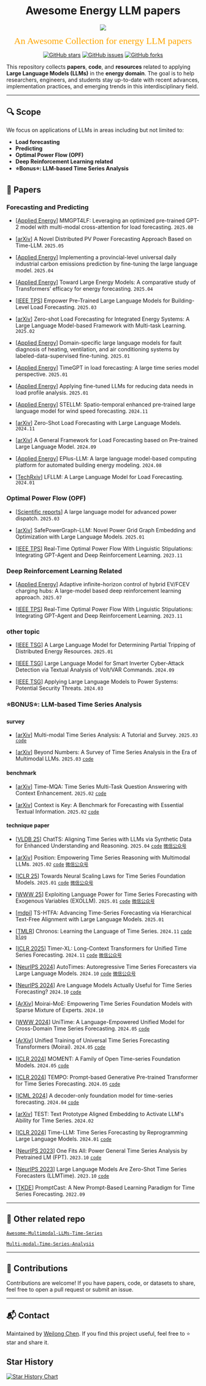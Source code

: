 </h1>
<div align="center">
    <h1>Awesome Energy LLM papers</h1>
    <a href="https://awesome.re"><img src="https://awesome.re/badge.svg"/></a>
</div>

<p align="center">
<font face="黑体" color=orange size=5"> An Awesome Collection for energy LLM papers  </font>
</p>
<p align="center">
  <a href="https://github.com/chenweilong915/awesome_energy_LLM/stargazers"> <img src="https://img.shields.io/github/stars/chenweilong915/awesome_energy_LLM.svg?style=popout-square" alt="GitHub stars"></a>
  <a href="https://github.com/chenweilong915/awesome_energy_LLM/issues"> <img src="https://img.shields.io/github/issues/chenweilong915/awesome_energy_LLM.svg?style=popout-square" alt="GitHub issues"></a>
  <a href="https://github.com/chenweilong915/awesome_energy_LLM/forks"> <img src="https://img.shields.io/github/forks/chenweilong915/awesome_energy_LLM.svg?style=popout-square" alt="GitHub forks"></a>
</p>



This repository collects **papers**, **code**, and **resources** related to applying **Large Language Models (LLMs)** in the **energy domain**. The goal is to help researchers, engineers, and students stay up-to-date with recent advances, implementation practices, and emerging trends in this interdisciplinary field.

---

## 🔍 Scope

We focus on applications of LLMs in areas including but not limited to:

* **Load forecasting**
* **Predicting**
* **Optimal Power Flow (OPF)**
* **Deep Reinforcement Learning related**
* **⭐️Bonus⭐️: LLM-based Time Series Analysis**

## 📄 Papers

### Forecasting and Predicting
- [[Applied Energy](https://www.sciencedirect.com/science/article/pii/S0306261925006956)] MMGPT4LF: Leveraging an optimized pre-trained GPT-2 model with multi-modal cross-attention for load forecasting. `2025.08`

- [[arXiv](https://arxiv.org/abs/2503.06216)] A Novel Distributed PV Power Forecasting Approach Based on Time-LLM. `2025.05`

- [[Applied Energy](https://www.sciencedirect.com/science/article/pii/S0306261925001023)] Implementing a provincial-level universal daily industrial carbon emissions prediction by fine-tuning the large language model. `2025.04`

- [[Applied Energy](https://www.sciencedirect.com/science/article/pii/S0306261925000881)] Toward Large Energy Models: A comparative study of Transformers’ efficacy for energy forecasting. `2025.04`

- [[IEEE TPS](https://ieeexplore.ieee.org/abstract/document/10917006)] Empower Pre-Trained Large Language Models for Building-Level Load Forecasting. `2025.03`

- [[arXiv](https://arxiv.org/abs/2502.16896)] Zero-shot Load Forecasting for Integrated Energy Systems: A Large Language Model-based Framework with Multi-task Learning. `2025.02`

- [[Applied Energy](https://www.sciencedirect.com/science/article/pii/S0306261924017616)] Domain-specific large language models for fault diagnosis of heating, ventilation, and air conditioning systems by labeled-data-supervised fine-tuning. `2025.01`

- [[Applied Energy](https://www.sciencedirect.com/science/article/pii/S0306261924023572)] TimeGPT in load forecasting: A large time series model perspective. `2025.01`

- [[Applied Energy](https://www.sciencedirect.com/science/article/pii/S030626192402049X)] Applying fine-tuned LLMs for reducing data needs in load profile analysis. `2025.01`

- [[Applied Energy](https://www.sciencedirect.com/science/article/pii/S030626192401417X)] STELLM: Spatio-temporal enhanced pre-trained large language model for wind speed forecasting. `2024.11`

- [[arXiv](https://arxiv.org/abs/2411.11350)] Zero-Shot Load Forecasting with Large Language Models. `2024.11`

- [[arXiv](https://arxiv.org/abs/2406.11336)] A General Framework for Load Forecasting based on Pre-trained Large Language Model. `2024.09`

- [[Applied Energy](https://www.sciencedirect.com/science/article/pii/S0306261924008146)] EPlus-LLM: A large language model-based computing platform for automated building energy modeling. `2024.08`

- [[TechRxiv](https://www.techrxiv.org/doi/full/10.36227/techrxiv.170475236.64005369)] LFLLM: A Large Language Model for Load Forecasting. `2024.01`

### Optimal Power Flow (OPF)

- [[Scientific reports](https://www.nature.com/articles/s41598-025-91940-x)] A large language model for advanced power dispatch. `2025.03`

- [[arXiv](https://arxiv.org/abs/2501.07639)] SafePowerGraph-LLM: Novel Power Grid Graph Embedding and Optimization with Large Language Models. `2025.01`

- [[IEEE TPS](https://ieeexplore.ieee.org/document/10339881)] Real-Time Optimal Power Flow With Linguistic Stipulations: Integrating GPT-Agent and Deep Reinforcement Learning. `2023.11`



### Deep Reinforcement Learning Related

- [[Applied Energy](https://www.sciencedirect.com/science/article/pii/S0306261925005707)] Adaptive infinite-horizon control of hybrid EV/FCEV charging hubs: A large-model based deep reinforcement learning approach. `2025.07`

- [[IEEE TPS](https://ieeexplore.ieee.org/document/10339881)] Real-Time Optimal Power Flow With Linguistic Stipulations: Integrating GPT-Agent and Deep Reinforcement Learning. `2023.11`




### other topic
- [[IEEE TSG](https://ieeexplore.ieee.org/document/10675341)] A Large Language Model for Determining Partial Tripping of Distributed Energy Resources. `2025.01`

- [[IEEE TSG](https://ieeexplore.ieee.org/document/10663471)] Large Language Model for Smart Inverter Cyber-Attack Detection via Textual Analysis of Volt/VAR Commands. `2024.09`

- [[IEEE TSG](https://ieeexplore.ieee.org/document/10459250)] Applying Large Language Models to Power Systems: Potential Security Threats. `2024.03`


### ⭐️BONUS⭐️: LLM-based Time Series Analysis

#### survey

- [[arXiv](https://arxiv.org/abs/2503.13709)] Multi-modal Time Series Analysis: A Tutorial and Survey. `2025.03` [`code`](https://github.com/UConn-DSIS/Multi-modal-Time-Series-Analysis)

- [[arXiv](https://www.techrxiv.org/doi/full/10.36227/techrxiv.174317777.72957387)] Beyond Numbers: A Survey of Time Series Analysis in the Era of Multimodal LLMs. `2025.03` [`code`](https://github.com/mllm-ts/Awesome-Multimodal-LLMs-Time-Series)

#### benchmark

- [[arXiv](https://arxiv.org/abs/2503.01875)] Time-MQA: Time Series Multi-Task Question Answering with Context Enhancement. `2025.02` [`code`](https://huggingface.co/Time-QA)

- [[arXiv](https://arxiv.org/abs/2410.18959)] Context is Key: A Benchmark for Forecasting with Essential Textual Information. `2025.02` [`code`](https://github.com/ServiceNow/context-is-key-forecasting)


#### technique paper



- [[VLDB 25](https://arxiv.org/abs/2412.03104)] ChatTS: Aligning Time Series with LLMs via Synthetic Data for Enhanced Understanding and Reasoning. `2025.04` [`code`](https://github.com/NetManAIOps/ChatTS) [`微信公众号`](https://mp.weixin.qq.com/s/6a9LCaaZPemXHSZOmiik0g)

- [[arXiv](https://arxiv.org/abs/2502.01477)] Position: Empowering Time Series Reasoning with Multimodal LLMs. `2025.02` [`code`](https://github.com/ServiceNow/context-is-key-forecasting) [`微信公众号`](https://mp.weixin.qq.com/s/PhSwaqa102YCzOwbPxLWWQ)

- [[ICLR 25](https://openreview.net/pdf?id=uCqxDfLYrB)] Towards Neural Scaling Laws for Time Series Foundation Models. `2025.01` [`code`](https://github.com/Qingrenn/TSFM-ScalingLaws) [`微信公众号`](https://mp.weixin.qq.com/s/tSN2gSajYTpS9cDcGlmJlw)

- [[WWW 25](https://openreview.net/forum?id=dFapOK8Rhb)] Exploiting Language Power for Time Series Forecasting with Exogenous Variables (EXOLLM). `2025.01` [`code`](https://github.com/h505023992/ExoLLM) [`微信公众号`](https://mp.weixin.qq.com/s/oOuFFzsaGZYThHS3fvZHyA)

- [[mdpi](https://www.mdpi.com/2073-8994/17/3/401)] TS-HTFA: Advancing Time-Series Forecasting via Hierarchical Text-Free Alignment with Large Language Models. `2025.01` 

- [[TMLR](https://arxiv.org/abs/2410.04803)] Chronos: Learning the Language of Time Series. `2024.11` [`code`](https://github.com/amazon-science/chronos-forecasting) [`blog`](https://www.amazon.science/blog/adapting-language-model-architectures-for-time-series-forecasting)

- [[ICLR 2025](https://arxiv.org/abs/2410.04803)] Timer-XL: Long-Context Transformers for Unified Time Series Forecasting. `2024.11` [`code`](https://github.com/thuml/Timer-XL) [`微信公众号`](https://mp.weixin.qq.com/s/IFqysOWo1prdjeBpCiNXBg)

- [[NeurIPS 2024](https://arxiv.org/pdf/2402.02370)] AutoTimes: Autoregressive Time Series Forecasters via Large Language Models. `2024.10`  [`code`](https://github.com/thuml/AutoTimes) [`微信公众号`](https://mp.weixin.qq.com/s/BiMptoer_7xTBaVgHPI9xg)

- [[NeurIPS 2024](https://proceedings.neurips.cc/paper_files/paper/2024/file/6ed5bf446f59e2c6646d23058c86424b-Paper-Conference.pdf)] Are Language Models Actually Useful for Time Series Forecasting? `2024.10` [`code`](https://github.com/BennyTMT/LLMsForTimeSeries)

- [[ArXiv](https://arxiv.org/abs/2410.10469)] Moirai-MoE: Empowering Time Series Foundation Models with Sparse Mixture of Experts. `2024.10` 

- [[WWW 2024](https://arxiv.org/pdf/2402.02370)] UniTime: A Language-Empowered Unified Model for Cross-Domain Time Series Forecasting. `2024.05`  [`code`](https://github.com/liuxu77/UniTime)

- [[ArXiv](https://arxiv.org/abs/2402.02592)] Unified Training of Universal Time Series Forecasting Transformers (Moirai). `2024.05` [`code`](https://github.com/SalesforceAIResearch/uni2ts)



- [[ICLR 2024](https://arxiv.org/abs/2402.03885)] MOMENT: A Family of Open Time-series Foundation Models. `2024.05` [`code`](https://huggingface.co/AutonLab/MOMENT-1-large)

- [[ICLR 2024](https://arxiv.org/abs/2310.04948)] TEMPO: Prompt-based Generative Pre-trained Transformer for Time Series Forecasting. `2024.05` [`code`](https://github.com/DC-research/TEMPO)

- [[ICML 2024](https://arxiv.org/abs/2310.10688)] A decoder-only foundation model for time-series forecasting. `2024.04` [`code`](https://github.com/google-research/timesfm)

- [[arXiv](https://arxiv.org/abs/2308.08241)] TEST: Text Prototype Aligned Embedding to Activate LLM's Ability for Time Series. `2024.02`

- [[ICLR 2024](https://arxiv.org/abs/2310.01728)] Time-LLM: Time Series Forecasting by Reprogramming Large Language Models. `2024.01` [`code`](https://github.com/KimMeen/Time-LLM)

- [[NeurIPS 2023](https://proceedings.neurips.cc/paper_files/paper/2023/file/86c17de05579cde52025f9984e6e2ebb-Paper-Conference.pdf)] One Fits All:
Power General Time Series Analysis by Pretrained LM (FPT). `2023.10` [`code`](https://github.com/DAMO-DI-ML/NeurIPS2023-One-Fits-All)

- [[NeurIPS 2023](https://proceedings.neurips.cc/paper_files/paper/2023/file/3eb7ca52e8207697361b2c0fb3926511-Paper-Conference.pdf)] Large Language Models Are Zero-Shot Time Series Forecasters (LLMTime).  `2023.10` [`code`](https://github.com/ngruver/llmtime)

- [[TKDE](https://arxiv.org/pdf/2210.08964)] PromptCast: A New Prompt-Based Learning Paradigm for Time Series Forecasting. `2022.09`



---

## 📌 Other related repo

[`Awesome-Multimodal-LLMs-Time-Series`](https://github.com/mllm-ts/Awesome-Multimodal-LLMs-Time-Series)

[`Multi-modal-Time-Series-Analysis`](https://github.com/UConn-DSIS/Multi-modal-Time-Series-Analysis)




---

## 🚧 Contributions

Contributions are welcome! If you have papers, code, or datasets to share, feel free to open a pull request or submit an issue.

---

## 📬 Contact

Maintained by [Weilong Chen](mailto:chenweilong921@gmail.com).
If you find this project useful, feel free to ⭐️ star and share it.


## Star History

[![Star History Chart](https://api.star-history.com/svg?repos=chenweilong915/awesome_energy_LLM&type=Date)](https://www.star-history.com/#chenweilong915/awesome_energy_LLM&Date)